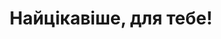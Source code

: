 ---
contentType: subscribe_form_settings
title: Найцікавіше, для тебе!
email_placeholder: Твій e-mail
email_label: Введи свій email для того щоб регулярно отримувати наші публікації
button_text: Підписатися
thanks_title: Дякуємо
thanks_text: Ура! Скоро ти отримуватимеш найцікавішу інформацію на свій імейл!
---